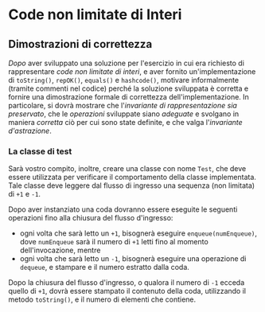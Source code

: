 # Code non limitate di Interi

## Dimostrazioni di correttezza

*Dopo* aver sviluppato una soluzione per l'esercizio 
in cui era richiesto di rappresentare *code non limitate di interi*,
e 
aver fornito 
un'implementazione di `toString()`,
`repOK()`,
`equals()` e `hashcode()`,
motivare informalmente
(tramite commenti nel codice)
perché la soluzione sviluppata è corretta e
fornire una dimostrazione formale di correttezza dell'implementazione.
In particolare,
si dovrà mostrare
che l'_invariante di rappresentazione sia preservato_,
che le _operazioni_ sviluppate siano _adeguate_
e svolgano in maniera _corretta_ ciò per cui sono state definite,
e che valga l'_invariante d'astrazione_.

### La classe di test

Sarà vostro compito, inoltre,
creare una classe con nome `Test`,
che deve essere utilizzata per verificare il comportamento della classe implementata.
Tale classe deve leggere dal flusso di ingresso 
una sequenza
(non limitata)
di `+1` e `-1`.

Dopo aver instanziato una coda
dovranno essere eseguite le seguenti operazioni fino alla chiusura del flusso d'ingresso:

 - ogni volta che sarà letto un `+1`,
   bisognerà eseguire `enqueue(numEnqueue)`,
   dove `numEnqueue` sarà il numero di `+1` letti fino al momento dell'invocazione,
   mentre
 - ogni volta che sarà letto un `-1`,
   bisognerà eseguire una operazione di `dequeue`,
   e stampare e il numero estratto dalla coda.

Dopo la chiusura del flusso d'ingresso,
o qualora il numero di `-1` ecceda quello di `+1`,
dovrà essere stampato il contenuto della coda,
utilizzando il metodo `toString()`,
e il numero di elementi che contiene.